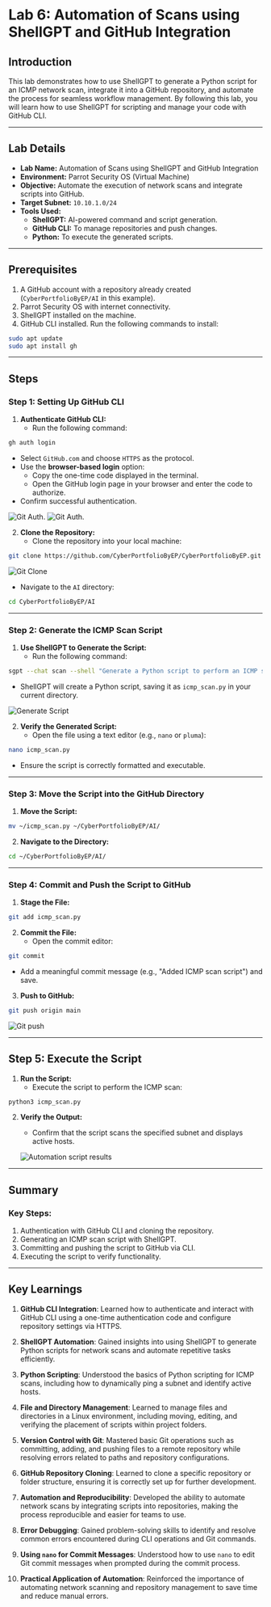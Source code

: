 # Lab 6: Automation of Scans using ShellGPT and GitHub Integration

## Introduction

This lab demonstrates how to use ShellGPT to generate a Python script for an ICMP network scan, integrate it into a GitHub repository, and automate the process for seamless workflow management. By following this lab, you will learn how to use ShellGPT for scripting and manage your code with GitHub CLI.

---

## Lab Details

- **Lab Name:** Automation of Scans using ShellGPT and GitHub Integration
- **Environment:** Parrot Security OS (Virtual Machine)
- **Objective:** Automate the execution of network scans and integrate scripts into GitHub.
- **Target Subnet:** `10.10.1.0/24`
- **Tools Used:**
  - **ShellGPT:** AI-powered command and script generation.
  - **GitHub CLI:** To manage repositories and push changes.
  - **Python:** To execute the generated scripts.

---

## Prerequisites

1. A GitHub account with a repository already created (`CyberPortfolioByEP/AI` in this example).
2. Parrot Security OS with internet connectivity.
3. ShellGPT installed on the machine.
4. GitHub CLI installed. Run the following commands to install:

```bash
sudo apt update
sudo apt install gh
```
---

## Steps

### Step 1: Setting Up GitHub CLI

1. **Authenticate GitHub CLI:**
   - Run the following command:

```bash
gh auth login
```
   - Select `GitHub.com` and choose `HTTPS` as the protocol.
   - Use the **browser-based login** option:
     - Copy the one-time code displayed in the terminal.
     - Open the GitHub login page in your browser and enter the code to authorize.
   - Confirm successful authentication.

   ![Git Auth.](https://i.imgur.com/rziWXTC.png)
   ![Git Auth.](https://i.imgur.com/zezbDe2.png)
    
2. **Clone the Repository:**
   - Clone the repository into your local machine:

```bash
git clone https://github.com/CyberPortfolioByEP/CyberPortfolioByEP.git
```
   ![Git Clone](https://i.imgur.com/tfa1Xbg.png)
   
   - Navigate to the `AI` directory:

```bash
cd CyberPortfolioByEP/AI
```
---

### Step 2: Generate the ICMP Scan Script

1. **Use ShellGPT to Generate the Script:**
   - Run the following command:

```bash
sgpt --chat scan --shell "Generate a Python script to perform an ICMP scan on the subnet 10.10.1.0/24"
```
   - ShellGPT will create a Python script, saving it as `icmp_scan.py` in your current directory.
     
   ![Generate Script](https://i.imgur.com/KGzf8lA.png)

2. **Verify the Generated Script:**
   - Open the file using a text editor (e.g., `nano` or `pluma`):

```bash
nano icmp_scan.py
```
   - Ensure the script is correctly formatted and executable.

---

### Step 3: Move the Script into the GitHub Directory

1. **Move the Script:**

```bash
mv ~/icmp_scan.py ~/CyberPortfolioByEP/AI/
```
2. **Navigate to the Directory:**

```bash
cd ~/CyberPortfolioByEP/AI/
```

---

### Step 4: Commit and Push the Script to GitHub

1. **Stage the File:**

```bash
git add icmp_scan.py
```
2. **Commit the File:**
   - Open the commit editor:

```bash
git commit
```
   - Add a meaningful commit message (e.g., "Added ICMP scan script") and save.

3. **Push to GitHub:**

```bash
git push origin main
```
   ![Git push](https://i.imgur.com/jzG9K0F.png)

---

## Step 5: Execute the Script

1. **Run the Script:**
   - Execute the script to perform the ICMP scan:

```bash
python3 icmp_scan.py
```
2. **Verify the Output:**
   - Confirm that the script scans the specified subnet and displays active hosts.
     
   ![Automation script results](https://i.imgur.com/oBqWA5e.png)
   
---

## Summary

### Key Steps:

1. Authentication with GitHub CLI and cloning the repository.
2. Generating an ICMP scan script with ShellGPT.
3. Committing and pushing the script to GitHub via CLI.
4. Executing the script to verify functionality.
---

## Key Learnings

1. **GitHub CLI Integration**: Learned how to authenticate and interact with GitHub CLI using a one-time authentication code and configure repository settings via HTTPS.

2. **ShellGPT Automation**: Gained insights into using ShellGPT to generate Python scripts for network scans and automate repetitive tasks efficiently.

3. **Python Scripting**: Understood the basics of Python scripting for ICMP scans, including how to dynamically ping a subnet and identify active hosts.

4. **File and Directory Management**: Learned to manage files and directories in a Linux environment, including moving, editing, and verifying the placement of scripts within project folders.

5. **Version Control with Git**: Mastered basic Git operations such as committing, adding, and pushing files to a remote repository while resolving errors related to paths and repository configurations.

6. **GitHub Repository Cloning**: Learned to clone a specific repository or folder structure, ensuring it is correctly set up for further development.

7. **Automation and Reproducibility**: Developed the ability to automate network scans by integrating scripts into repositories, making the process reproducible and easier for teams to use.

8. **Error Debugging**: Gained problem-solving skills to identify and resolve common errors encountered during CLI operations and Git commands.

9. **Using `nano` for Commit Messages**: Understood how to use `nano` to edit Git commit messages when prompted during the commit process.

10. **Practical Application of Automation**: Reinforced the importance of automating network scanning and repository management to save time and reduce manual errors.
